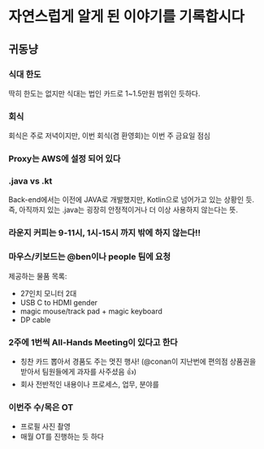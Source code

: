 # 자연스럽게 알게 된 이야기를 기록합시다
## 귀동냥

### 식대 한도
딱히 한도는 없지만 식대는 법인 카드로 1~1.5만원 범위인 듯하다.

### 회식
회식은 주로 저녁이지만, 이번 회식(겸 환영회)는 이번 주 금요일 점심

### Proxy는 AWS에 설정 되어 있다

### .java vs .kt
Back-end에서는 이전에 JAVA로 개발했지만, Kotlin으로 넘어가고 있는 상황인 듯. 즉, 아직까지 있는 .java는 굉장히 안정적이거나 더 이상 사용하지 않는다는 뜻.

### **라운지 커피는 9-11시, 1시-15시 까지 밖에 하지 않는다!!**

### 마우스/키보드는 @ben이나 people 팀에 요청
제공하는 물품 목록:
+ 27인치 모니터 2대
+ USB C to HDMI gender
+ magic mouse/track pad + magic keyboard
+ DP cable

### 2주에 1번씩 All-Hands Meeting이 있다고 한다
- 칭찬 카드 뽑아서 경품도 주는 멋진 행사! (@conan이 지난번에 편의점 상품권을 받아서 팀원들에게 과자를 사주셨음 👍)
- 회사 전반적인 내용이나 프로세스, 업무, 분야를

### 이번주 수/목은 OT
- 프로필 사진 촬영
- 매월 OT를 진행하는 듯 하다